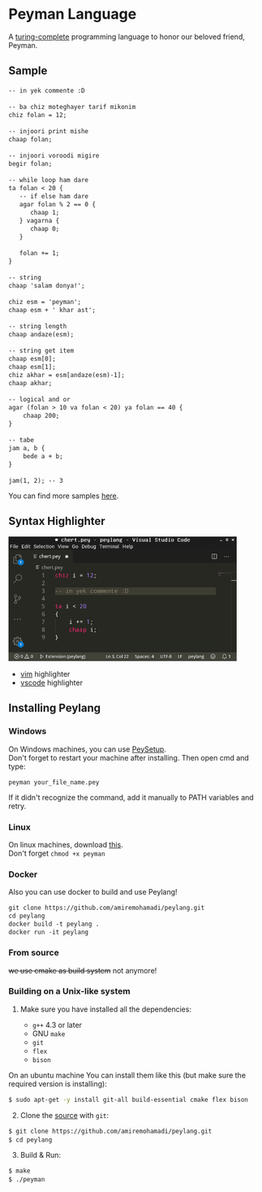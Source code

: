 # Peyman Language

A [turing-complete](https://github.com/amiremohamadi/peylang/blob/master/test/samples/rule110.pey) programming language to honor our beloved friend, Peyman.

## Sample
```
-- in yek commente :D

-- ba chiz moteghayer tarif mikonim
chiz folan = 12;

-- injoori print mishe
chaap folan;

-- injoori voroodi migire
begir folan;

-- while loop ham dare
ta folan < 20 {
   -- if else ham dare
   agar folan % 2 == 0 {
      chaap 1;
   } vagarna {
      chaap 0;
   }
   
   folan += 1;
}

-- string
chaap 'salam donya!';

chiz esm = 'peyman';
chaap esm + ' khar ast';

-- string length
chaap andaze(esm);

-- string get item
chaap esm[0];
chaap esm[1];
chiz akhar = esm[andaze(esm)-1];
chaap akhar;

-- logical and or
agar (folan > 10 va folan < 20) ya folan == 40 {
    chaap 200;
}

-- tabe
jam a, b {
    bede a + b;
}

jam(1, 2); -- 3
```

You can find more samples [here](https://github.com/amiremohamadi/peylang/tree/0.0.8/test/samples).


## Syntax Highlighter
<img src="https://github.com/amiremohamadi/peylang/blob/master/screen-shot.png?raw=true" width="450">

- [vim](https://github.com/amiremohamadi/peylang/blob/master/.vim/syntax/pey.vim) highlighter
- [vscode](https://marketplace.visualstudio.com/items?itemName=peylang.peylang) highlighter

## Installing Peylang
### Windows
On Windows machines, you can use [PeySetup](https://github.com/amiremohamadi/peylang/releases/download/0.0.8/PeySetup.exe).
<br/>
Don't forget to restart your machine after installing. Then open cmd and type:
```
peyman your_file_name.pey
```

If it didn't recognize the command, add it manually to PATH variables and retry.

### Linux
On linux machines, download [this](https://github.com/amiremohamadi/peylang/releases/download/0.0.8/peyman).
<br/>
Don't forget ```chmod +x peyman```

### Docker
Also you can use docker to build and use Peylang!
```
git clone https://github.com/amiremohamadi/peylang.git
cd peylang
docker build -t peylang .
docker run -it peylang
```

### From source

~~we use cmake as build system~~ not anymore!

### Building on a Unix-like system
1. Make sure you have installed all the dependencies:

    * `g++` 4.3 or later
    * GNU `make`
    * `git`
    * `flex`
    * `bison`

On an ubuntu machine You can install them like this (but make sure the required version is installing):
```sh
$ sudo apt-get -y install git-all build-essential cmake flex bison
```

2. Clone the [source](https://github.com/amiremohamadi/peylang.git) with `git`:
```sh
$ git clone https://github.com/amiremohamadi/peylang.git
$ cd peylang
```

3. Build & Run:
```sh 
$ make
$ ./peyman
```
